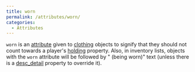 ```yaml
---
title: worn
permalink: /attributes/worn/
categories: 
  - Attributes
---
```


`worn` is an [attribute](attribute) given to
[clothing](clothing) objects to signify that they should not
count towards a player's [holding](holding) property. Also,
in inventory lists, objects with the `worn` attribute will be followed
by " (being worn)" text (unless there is a
[desc_detail](desc_detail) property to override it).
